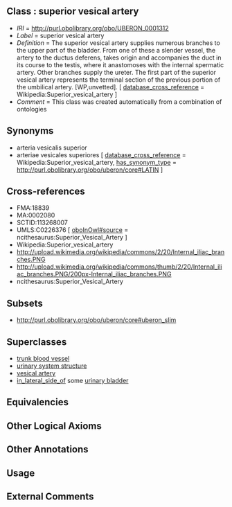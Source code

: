 
## Class : superior vesical artery

 * *IRI* = http://purl.obolibrary.org/obo/UBERON_0001312
 * *Label* = superior vesical artery
 * *Definition* = The superior vesical artery supplies numerous branches to the upper part of the bladder. From one of these a slender vessel, the artery to the ductus deferens, takes origin and accompanies the duct in its course to the testis, where it anastomoses with the internal spermatic artery. Other branches supply the ureter. The first part of the superior vesical artery represents the terminal section of the previous portion of the umbilical artery. [WP,unvetted]. [ [database_cross_reference](../../ef/oboInOwl#hasDbXref.md) = Wikipedia:Superior_vesical_artery ]
 * *Comment* = This class was created automatically from a combination of ontologies

## Synonyms

 * arteria vesicalis superior
 * arteriae vesicales superiores [ [database_cross_reference](../../ef/oboInOwl#hasDbXref.md) = Wikipedia:Superior_vesical_artery, [has_synonym_type](../../pe/oboInOwl#hasSynonymType.md) = http://purl.obolibrary.org/obo/uberon/core#LATIN ]

## Cross-references

 * FMA:18839
 * MA:0002080
 * SCTID:113268007
 * UMLS:C0226376 [ [oboInOwl#source](../../ce/oboInOwl#source.md) = ncithesaurus:Superior_Vesical_Artery ]
 * Wikipedia:Superior_vesical_artery
 * http://upload.wikimedia.org/wikipedia/commons/2/20/Internal_iliac_branches.PNG
 * http://upload.wikimedia.org/wikipedia/commons/thumb/2/20/Internal_iliac_branches.PNG/200px-Internal_iliac_branches.PNG
 * ncithesaurus:Superior_Vesical_Artery

## Subsets

 * http://purl.obolibrary.org/obo/uberon/core#uberon_slim

## Superclasses

 * [trunk blood vessel](../../UBERON/13/UBERON_0003513.md)
 * [urinary system structure](../../UBERON/54/UBERON_0006554.md)
 * [vesical artery](../../UBERON/27/UBERON_0009027.md)
 * [in_lateral_side_of](../../BSPO/26/BSPO_0000126.md) some [urinary bladder](../../UBERON/55/UBERON_0001255.md)

## Equivalencies


## Other Logical Axioms


## Other Annotations


## Usage


## External Comments

